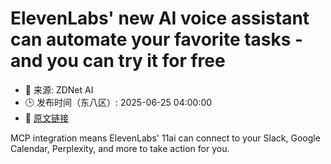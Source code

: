 # ElevenLabs' new AI voice assistant can automate your favorite tasks - and you can try it for free
- 📅 来源: ZDNet AI
- 🕒 发布时间（东八区）: 2025-06-25 04:00:00
- 🔗 [原文链接](https://www.zdnet.com/article/elevenlabs-new-ai-voice-assistant-can-take-action-for-you-and-you-can-try-it-for-free/)

MCP integration means ElevenLabs' 11ai can connect to your Slack, Google Calendar, Perplexity, and more to take action for you.